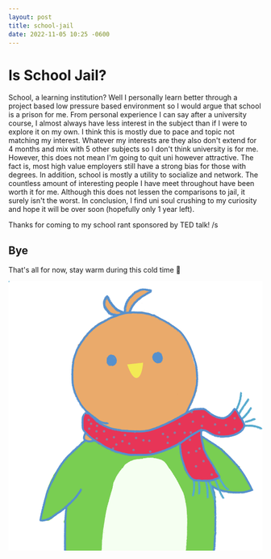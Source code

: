 ```yaml
---
layout: post
title: school-jail
date: 2022-11-05 10:25 -0600
---
```


# Is School Jail?

School, a learning institution? Well I personally learn better through a project based low pressure based environment so I would argue that school is a prison for me. From personal experience I can say after a university course, I almost always have less interest in the subject than if I were to explore it on my own. I think this is mostly due to pace and topic not matching my interest. Whatever my interests are they also don't extend for 4 months and mix with 5 other subjects so I don't think university is for me. However, this does not mean I'm going to quit uni however attractive. The fact is, most high value employers still have a strong bias for those with degrees. In addition, school is mostly a utility to socialize and network. The countless amount of interesting people I have meet throughout have been worth it for me. Although this does not lessen the comparisons to jail, it surely isn't the worst. In conclusion, I find uni soul crushing to my curiosity and hope it will be over soon (hopefully only 1 year left).

Thanks for coming to my school rant sponsored by TED talk! /s

## Bye

That's all for now, stay warm during this cold time 🧣

![scraf.png](../assets/img/other/scraf.png)